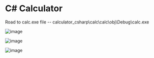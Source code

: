 # C# Calculator

Road to calc.exe file -- calculator_csharp\calc\calc\obj\Debug\calc.exe


![image](https://github.com/kartabas/calculator_csharp/assets/85548610/90c287a3-a457-41ac-8091-7eaf8d37ca6e)

![image](https://github.com/kartabas/calculator_csharp/assets/85548610/7e72dd65-ed3f-4ba5-94e6-51ec283ca43b)

![image](https://github.com/kartabas/calculator_csharp/assets/85548610/35c1260a-23d3-497c-a0ca-2d41d2eef86c)



